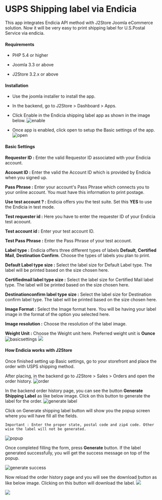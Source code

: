 # USPS Shipping label via Endicia

This app integrates Endicia API method with J2Store Joomla eCommerce solution. Now it will be very easy to print shipping label for U.S.Postal Service via endicia.

#### Requirements

* PHP 5.4 or higher

* Joomla 3.3 or above

* J2Store 3.2.x or above

#### Installation

* Use the joomla installer to install the app.

* In the backend, go to J2Store > Dashboard > Apps.

* Click Enable in the Endicia shipping label app as shown in the image below.
![enable](./assets/images/endicia_01.png)

* Once app is enabled, click open to setup the Basic settings of the app.
![open](./assets/images/endicia_02.png)

#### Basic Settings

**Requester ID :** Enter the valid Requestor ID associated with your Endicia account.

**Account ID :** Enter the valid the Account ID which is provided by Endicia when you signed up.

**Pass Phrase :** Enter your account's Pass Phrase which connects you to your online account. You must have this information to print postage.

**Use test account ? :** Endicia offers you the test suite. Set this **YES** to use the Endicia in test mode.

**Test requester id :** Here you have to enter the requester ID of your Endicia test acoount.

**Test account id :** Enter your test account ID.

**Test Pass Phrase :** Enter the Pass Phrase of your test account.

**Label type :** Endicia offers three different types of labels **Default**, **Certified Mail**, **Destination Confirm**. Choose the types of labels you plan to print.

**Default Label type size :** Select the label size for Default Label type. The label will be printed based on the size chosen here.

**Certifiedmail label type size :** Select the label size for Certified Mail label type. The label will be printed based on the size chosen here.

**Destinationconfirm label type size :** Select the label size for Destination confirm label type. The label will be printed based on the size chosen here.

**Image Format :** Select the Image format here. You will be having your label image in the format of the option you selected here.

**Image resolution :** Choose the resolution of the label image.

**Weight Unit :** Choose the Weight unit here. Preferred weight unit is **Ounce**
![basicsettings](./assets/images/endicia_03.png)
![](./assets/images/endicia_04.png)

#### How Endicia works with J2Store

Once finished setting up Basic settings, go to your storefront and place the order with USPS shipping method.

After placing, in the backend go to J2Store > Sales > Orders and open the order history.
![order](./assets/images/endicia_05.png)

In the backend order history page, you can see the button **Generate Shipping Label** as like below image. Click on this button to generate the label for the order.
![generate label](./assets/images/endicia_06.png)

Click on Generate shipping label button will show you the popup screen where you will have fill all the fields.
```
Important : Enter the proper state, postal code and zip4 code. Other wise the label will not be generated.
```
![popup](./assets/images/endicia_07.png)

Once completed filling the form, press **Generate** button. If the label generated successfully, you will get the success message on top of the popup.

![generate success](./assets/images/endicia_08.png)

Now reload the order history page and you will see the download button as like below image. Clicking on this button will download the label.
![](./assets/images/endicia_09.png)

![](./assets/images/endicia_10.png)